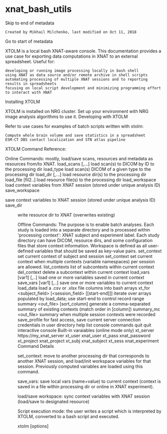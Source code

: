 # xnat_bash_utils

Skip to end of metadata

    Created by Mikhail Milchenko, last modified on Oct 11, 2018

Go to start of metadata

XTOLM is a local bash XNAT-aware console. This documentation provides a use case for exporting data computations in XNAT to an external spreadsheet.
Useful for:

    developing or running image processing locally in bash shell
    using XNAT as data source and/or remote archive in shell scripts
    automating processing of multiple XNAT sessions and to reporting results in spreadsheets
    focusing on local script development and minimizing programming effort to interact with XNAT

Installing XTOLM

XTOLM is installed on NRG cluster.  Set up your environment with NRG image analysis algorithms to use it.
Developing with XTOLM

Refer to use cases for examples of batch scripts written with xtolm:

    Compute whole brain volume and save statistics in a spreadsheet
    ESM-CT DBS contact localization and STN atlas pipeline

XTOLM Command Reference:

Online Commands: mostly, load/save scans, resources and metadata as resources from/to XNAT.
load_scans <id1>[,...]	load scan(s) to DICOM by ID to the processing dir
load_type <type>	load scan(s) DICOM of a given type to the processing dir
load_dir <dir1>[,...]	load resource dir(s) to the processing dir
load_file <fil1> [fil2..]	load resource file(s) to the processing dir
load_workspace	load context variables from XNAT session (stored under unique analysis ID)
save_workspace	

save context variables to XNAT session (stored under unique analysis ID)
save_dir <dir>	write resource dir to XNAT (overwrites existing)

   

Offline Commands: The purpose is to enable batch analyses. Each study is loaded into a separate directory and is processed within 'processing context': XNAT subject and experiment label. Each study directory can have DICOM, resource dirs, and some configuration files that store context information. Workspace is defined as all user-defined variables that should be saved as key-value pairs.
set_context <subject> <session>	set current context of subject and session
set_context <subject> <session> <context>	set current context when multiple contexts (variable namespaces) per session are allowed.
list_contexts	list of subcontexts within current context
del_context	delete a subcontext within current context
load_vars [var1] [,..]	load one or more variables saved in current context
save_vars [var1] [,..] 	save one or more variables to current context
load_data <filepath>	load a .csv or .xlsx file columns into bash arrays
xt_for <subject_field> [<session_field> [[start-end]]]	iterate over arrays populated by load_data; use start-end to control record range
summary <out_file> [sort_column]	 generate a comma-separated summary of existing contexts (match order in [column])
summary_mc <out_file>	summary when multiple session contexts were recorded
save_profile <label>	for fast access, save current server connection credentials in user directory
help                            	list console commands
quit                            	quit interactive console
Built-in varaiables (online mode only)
xt_server	https://my_xnat_server
xt_user	xnat_user
xt_pass                      	xnat_password
xt_project              	xnat_project
xt_subj	xnat_subject
xt_sess	xnat_experiment
Command Details

set_context: move to another processing dir that corresponds to another XNAT session, and load/init workspace variables for that session. Previously computed variables are loaded using this command.

save_vars: save local vars (name+value) to current context (context is saved in a file within processing dir or online in XNAT experiment).

load/save workspace: sync context variables with XNAT session (load/save to designated resource)

 

Script execution mode: the user writes a script which is interpreted by XTOLM, converted to a bash script and executed.

xtolm [options] <script file> [...]

Interactive mode : line-by-line command input.
Offline mode: all code that interacts with XNAT is ignored.
Debug mode
